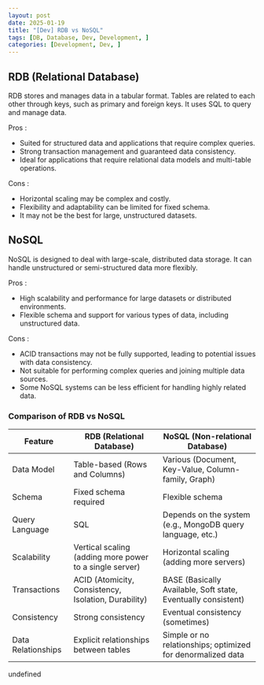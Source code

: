 ```yaml
---
layout: post
date: 2025-01-19
title: "[Dev] RDB vs NoSQL"
tags: [DB, Database, Dev, Development, ]
categories: [Development, Dev, ]
---
```



## RDB (Relational Database)


RDB stores and manages data in a tabular format. Tables are related to each other through keys, such as primary and foreign keys. It uses SQL to query and manage data. 


Pros :

- Suited for structured data and applications that require complex queries.
- Strong transaction management and guaranteed data consistency.
- Ideal for applications that require relational data models and multi-table operations.

Cons : 

- Horizontal scaling may be complex and costly.
- Flexibility and adaptability can be limited for fixed schema.
- It may not be the best for large, unstructured datasets.


## NoSQL


NoSQL is designed to deal with large-scale, distributed data storage. It can handle unstructured or semi-structured data more flexibly. 


Pros : 

- High scalability and performance for large datasets or distributed environments.
- Flexible schema and support for various types of data, including unstructured data.

Cons :

- ACID transactions may not be fully supported, leading to potential issues with data consistency.
- Not suitable for performing complex queries and joining multiple data sources.
- Some NoSQL systems can be less efficient for handling highly related data.


### Comparison of RDB vs NoSQL


| Feature            | RDB (Relational Database)                               | NoSQL (Non-relational Database)                               |
| ------------------ | ------------------------------------------------------- | ------------------------------------------------------------- |
| Data Model         | Table-based (Rows and Columns)                          | Various (Document, Key-Value, Column-family, Graph)           |
| Schema             | Fixed schema required                                   | Flexible schema                                               |
| Query Language     | SQL                                                     | Depends on the system (e.g., MongoDB query language, etc.)    |
| Scalability        | Vertical scaling (adding more power to a single server) | Horizontal scaling (adding more servers)                      |
| Transactions       | ACID (Atomicity, Consistency, Isolation, Durability)    | BASE (Basically Available, Soft state, Eventually consistent) |
| Consistency        | Strong consistency                                      | Eventual consistency (sometimes)                              |
| Data Relationships | Explicit relationships between tables                   | Simple or no relationships; optimized for denormalized data   |

undefined
